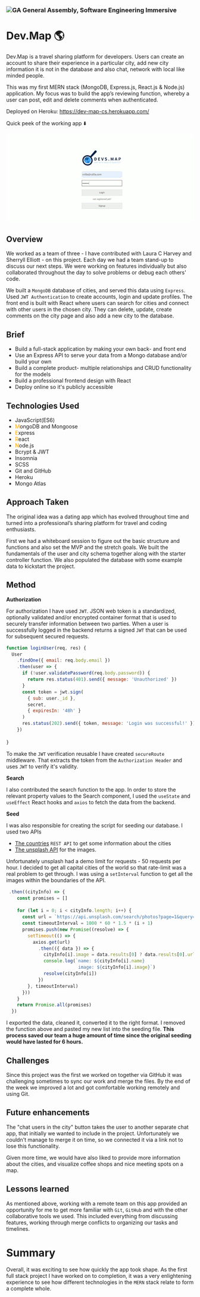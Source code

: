 ### ![GA](https://cloud.githubusercontent.com/assets/40461/8183776/469f976e-1432-11e5-8199-6ac91363302b.png) General Assembly, Software Engineering Immersive 
 
# Dev.Map 🌎

Dev.Map is a travel sharing platform for developers.
Users can create an account to share their experience in a particular city, add new city information it is not in the database and also chat, network with local like minded people.


This was my first MERN stack (MongoDB, Express.js, React.js & Node.js) application.
My focus was to build the app’s reviewing function, whereby a user can post, edit and delete comments when authenticated.


Deployed on Heroku: https://dev-map-cs.herokuapp.com/
 

Quick peek of the working app ⬇️

![app working](./frontend/images/devmap.gif)


## Overview
We worked as a team of three - I have contributed with Laura C Harvey and Sherryll Elliott - on this project. Each day we had a team stand-up to discuss our next steps. We were working on features individually but also collaborated throughout the day to solve problems or debug each others' code.
 
We built a `MongoDB` database of cities, and served this data using `Express`. Used `JWT Authentication` to create accounts, login and update profiles. The front end is built with React where users can search for cities and connect with other users in the chosen city. They can delete, update, create comments on the city page and also add a new city to the database.
 
## Brief
- Build a full-stack application by making your own back- and  front end
- Use an Express API to serve your data from a Mongo database and/or build your own
- Build a complete product- multiple relationships and CRUD functionality for the models
- Build a professional frontend design with React
- Deploy online so it's publicly accessible
 
## Technologies Used

- JavaScript(ES6)
- <span style="color: orange;">M</span>ongoDB and Mongoose
-  <span style="color: orange;">E</span>xpress
-  <span style="color: orange;">R</span>eact
-  <span style="color: orange;">N</span>ode.js
- Bcrypt & JWT
- Insomnia 
- SCSS
- Git and GitHub
- Heroku
- Mongo Atlas 
   
## Approach Taken
The original idea was a dating app which has evolved throughout time and turned into a professional’s sharing platform for travel and coding enthusiasts.
 
First we had a whiteboard session to figure out the basic structure and functions and also set the MVP and the stretch goals.
We built the fundamentals of the user and city schema together along with the starter controller function. We also populated the database with some example data to kickstart the project. 

## Method
 
**Authorization**

For authorization I have used `JWT`.
JSON web token is a standardized, optionally validated and/or encrypted container format that is used to securely transfer information between two parties.
When a user is successfully logged in the backend returns a signed `JWT` that can be used for subsequent secured requests.
```javaScript
function loginUser(req, res) {
  User
    .findOne({ email: req.body.email })
    .then(user => {
      if (!user.validatePassword(req.body.password)) {
        return res.status(401).send({ message: 'Unauthorized' })
      }
      const token = jwt.sign(
        { sub: user._id },
        secret,
        { expiresIn: '48h' }
      )
      res.status(202).send({ token, message: 'Login was successful!' })
    })

}
```
To make the `JWT` verification reusable I have created `secureRoute` middleware. That extracts the token from the `Authorization Header` and uses `JWT` to verify it's validity. 

**Search** 

I also contributed the search function to the app.
In order to store the relevant property values to the Search component, I used the `useState` and `useEffect` React hooks and `axios` to fetch the data from the backend.
 

**Seed**

I was also responsible for creating the script for seeding our database.
I used two APIs
- [The countries](https://restcountries.eu/) `REST API` to get some information about the cities
- [The unsplash API](https://unsplash.com/developers) for the images.

Unfortunately unsplash had a demo limit for requests - 50 requests per hour.
I decided to get all capital cities of the world so that rate-limit was a real problem to get through. I was using a `setInterval` function to get all the images within the boundaries of the API.

```javaScript
 .then((cityInfo) => {
    const promises = []

    for (let i = 0; i < cityInfo.length; i++) {
      const url = `https://api.unsplash.com/search/photos?page=1&query=${encodeURIComponent(cityInfo[i].name)}&client_id=${CLIENT_ID}`
      const timeoutInterval = 1000 * 60 * 1.5 * (i + 1)
      promises.push(new Promise((resolve) => {
        setTimeout(() => {
          axios.get(url)
            .then(({ data }) => {
              cityInfo[i].image = data.results[0] ? data.results[0].urls.full : ''
              console.log(`name: ${cityInfo[i].name}
                           image: ${cityInfo[i].image}`)
              resolve(cityInfo[i])
            })
        }, timeoutInterval)
      }))
    }
    return Promise.all(promises)
  })
```

 I exported the data, cleaned it, converted it to the right format.
 I removed the function above and pasted my new list into the seeding file. **This process saved our team a huge amount of time since the original seeding  would have lasted for 6 hours.**


## Challenges
Since this project was the first we worked on together via GitHub it was challenging sometimes to sync our work and merge the files. By the end of the week we improved a lot and got comfortable working remotely and using Git.
 
## Future enhancements

The "chat users in the city" button takes the user to another separate chat app, that initially we wanted to include in the project. Unfortunately we couldn't manage to merge it on time, so we connected it via a link not to lose this functionality. 

Given more time, we would have also liked to provide more information about the cities, and visualize coffee shops and nice meeting spots on a map.
 

## Lessons learned
As mentioned above, working with a remote team on this app provided an opportunity for me to get more familiar with `Git`, `GitHub` and with the other collaborative tools we used. This included everything from discussing features, working through merge conflicts to organizing our tasks and timelines. 

# Summary
Overall, it was exciting to see how quickly the app took shape.
As the first full stack project I have worked on to completion, it was a very enlightening experience to see how different technologies in the `MERN` stack relate to form a complete whole.
 



